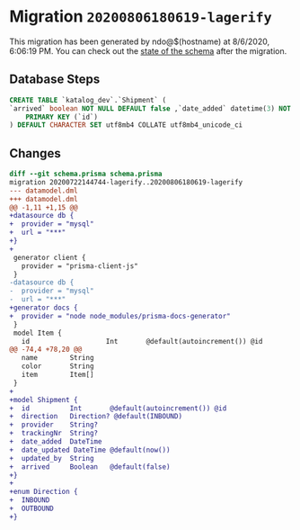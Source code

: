 # Migration `20200806180619-lagerify`

This migration has been generated by ndo@\$(hostname) at 8/6/2020, 6:06:19 PM.
You can check out the [state of the schema](./schema.prisma) after the migration.

## Database Steps

```sql
CREATE TABLE `katalog_dev`.`Shipment` (
`arrived` boolean NOT NULL DEFAULT false ,`date_added` datetime(3) NOT NULL  ,`date_updated` datetime NOT NULL DEFAULT CURRENT_TIMESTAMP ,`direction` ENUM('INBOUND', 'OUTBOUND')  DEFAULT 'INBOUND' ,`id` int NOT NULL  AUTO_INCREMENT,`provider` varchar(191)   ,`trackingNr` varchar(191)   ,`updated_by` varchar(191) NOT NULL  ,
    PRIMARY KEY (`id`)
) DEFAULT CHARACTER SET utf8mb4 COLLATE utf8mb4_unicode_ci
```

## Changes

```diff
diff --git schema.prisma schema.prisma
migration 20200722144744-lagerify..20200806180619-lagerify
--- datamodel.dml
+++ datamodel.dml
@@ -1,11 +1,15 @@
+datasource db {
+  provider = "mysql"
+  url = "***"
+}
+
 generator client {
   provider = "prisma-client-js"
 }
-datasource db {
-  provider = "mysql"
-  url = "***"
+generator docs {
+  provider = "node node_modules/prisma-docs-generator"
 }
 model Item {
   id                   Int       @default(autoincrement()) @id
@@ -74,4 +78,20 @@
   name        String
   color       String
   item        Item[]
 }
+
+model Shipment {
+  id          Int       @default(autoincrement()) @id
+  direction   Direction? @default(INBOUND)
+  provider    String?
+  trackingNr  String?
+  date_added  DateTime
+  date_updated DateTime @default(now())
+  updated_by  String
+  arrived     Boolean   @default(false)
+}
+
+enum Direction {
+  INBOUND
+  OUTBOUND
+}
```
